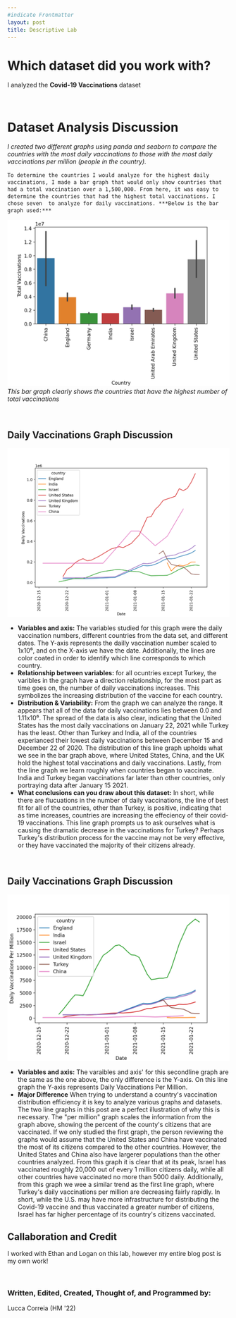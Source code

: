 ```yaml
--- 
#indicate Frontmatter
layout: post
title: Descriptive Lab
---
```


# Which dataset did you work with?

I analyzed the **Covid-19 Vaccinations** dataset 

<br>

# Dataset Analysis Discussion
*I created two different graphs using panda and seaborn to compare the countries with the most daily vaccinations to those with the most daily vaccinations per million (people in the country).*

    To determine the countries I would analyze for the highest daily vaccinations, I made a bar graph that would only show countries that had a total vaccination over a 1,500,000. From here, it was easy to determine the countries that had the highest total vaccinations. I chose seven  to analyze for daily vaccinations. ***Below is the bar graph used:***


![.](Total_Vacc_Bar.png)
*This bar graph clearly shows the countries that have the highest number of total vaccinations*

<br>

## Daily Vaccinations Graph Discussion
![.](Daily_Vac_line.png)
- **Variables and axis:** The variables studied for this graph were the daily vaccination numbers, different countries from the data set, and different dates. The Y-axis represents the dailly vaccination number scaled to 1x10⁶, and on the X-axis we have the date. Additionally, the lines are color coated in order to identify which line corresponds to which country.
- **Relationship between variables:** for all ocuntries except Turkey, the varibles in the graph have a direction relationship, for the most part as time goes on, the number of daily vaccinations increases. This symbolizes the increasing distribution of the vaccine for each country. 
- **Distribution & Variability:** From the graph we can analyze the range. It appears that all of the data for daily vaccinations lies between 0.0 and 1.11x10⁶. The spread of the data is also clear, indicating that the United States has the most daily vaccinations on January 22, 2021 while Turkey has the least. Other than Turkey and India, all of the countries experianced their lowest daily vaccinations between December 15 and December 22 of 2020. The distribution of this line graph upholds what we see in the bar graph above, where United States, China, and the UK hold the highest total vaccinations and daily vaccinations. Lastly, from the line graph we learn roughly when countries began to vaccinate. India and Turkey began vaccinations far later than other countries, only portraying data after January 15 2021.
- **What conclusions can you draw about this dataset:** In short, while there are flucuations in the number of daily vaccinations, the line of best fit for all of the countries, other than Turkey, is positive, indicating that as time increases, countries are increasing the effeciency of their covid-19 vaccinations. This line graph prompts us to ask ourselves what is causing the dramatic decrease in the vaccinations for Turkey? Perhaps Turkey's distribution process for the vaccine may not be very effective, or they have vaccinated the majority of their citizens already.

<br>

## Daily Vaccinations Graph Discussion
![.](Daily_Vac_Permil.png)
- **Variables and axis:** The varaibles and axis' for this secondline graph are the same as the one above, the only difference is the Y-axis. On this line graph the Y-axis represents Daily Vaccinations Per Million. 
- **Major Difference** When trying to understand a country's vaccination distribution efficiency it is key to analyze various graphs and datasets. The two line graphs in this post are a perfect illustration of why this is necessary. The "per million" graph scales the information from the graph above, showing the percent of the county's citizens that are vaccinated. If we only studied the first graph, the person reviewing the graphs would assume that the United States and China have vaccinated the most of its citizens compared to the other countries. However, the United States and China also have largerer populations than the other countries analyzed. From this graph it is clear that at its peak, Israel has vaccinated roughly 20,000 out of every 1 million citizens daily, while all other countries have vaccinated no more than 5000 daily. Additionally, from this graph we wee a similar trend as the first line graph, where Turkey's daily vaccinations per million are decreasing fairly rapidly. In short, while the U.S. may have more infrastructure for distributing the Covid-19 vaccine and thus vaccinated a greater number of citizens, Israel has far higher percentage of its country's citizens vaccinated.   

## Callaboration and Credit
I worked with Ethan and Logan on this lab, however my entire blog post is my own work!

<br>

### Written, Edited, Created, Thought of, and Programmed by: 
Lucca Correia (HM '22)  